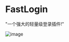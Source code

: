 FastLogin
======
"一个强大的轻量级登录插件!"

![image](https://github.com/ishiyamasayuri/FastLogin/blob/master/FastLogin_LogoRE.png)
